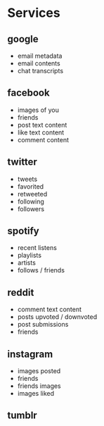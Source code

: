 # Services

## google

- email metadata
- email contents
- chat transcripts


## facebook

- images of you
- friends
- post text content
- like text content
- comment content


## twitter

- tweets
- favorited
- retweeted
- following
- followers


## spotify

- recent listens
- playlists
- artists
- follows / friends


## reddit

- comment text content
- posts upvoted / downvoted
- post submissions
- friends


## instagram

- images posted
- friends
- friends images
- images liked


## tumblr
